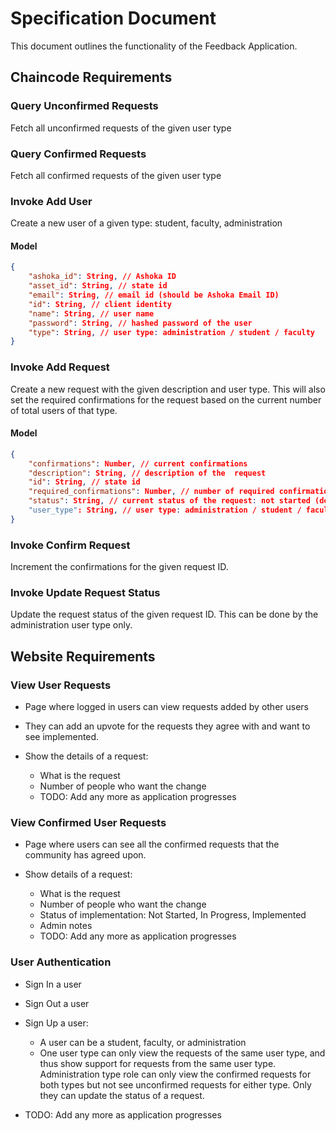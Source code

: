 # Specification Document

This document outlines the functionality of the Feedback Application.

## Chaincode Requirements

### Query Unconfirmed Requests

Fetch all unconfirmed requests of the given user type

### Query Confirmed Requests

Fetch all confirmed requests of the given user type

### Invoke Add User

Create a new user of a given type: student, faculty, administration

#### Model

```json
{
    "ashoka_id": String, // Ashoka ID
    "asset_id": String, // state id
    "email": String, // email id (should be Ashoka Email ID)
    "id": String, // client identity
    "name": String, // user name
    "password": String, // hashed password of the user
    "type": String, // user type: administration / student / faculty
}
```

### Invoke Add Request

Create a new request with the given description and user type. This will also set the required
confirmations for the request based on the current number of total users of that type.

#### Model

```json
{
    "confirmations": Number, // current confirmations
    "description": String, // description of the  request
    "id": String, // state id
    "required_confirmations": Number, // number of required confirmations
    "status": String, // current status of the request: not started (default) / in progress / implemented
    "user_type": String, // user type: administration / student / faculty
}
```

### Invoke Confirm Request

Increment the confirmations for the given request ID.

### Invoke Update Request Status

Update the request status of the given request ID. This can be done by the administration user type only.

## Website Requirements

### View User Requests

- Page where logged in users can view requests added by other users

- They can add an upvote for the requests they agree with and want to see implemented.

- Show the details of a request:

  - What is the request
  - Number of people who want the change
  - TODO: Add any more as application progresses

### View Confirmed User Requests

- Page where users can see all the confirmed requests that the community has agreed upon.

- Show details of a request:

  - What is the request
  - Number of people who want the change
  - Status of implementation: Not Started, In Progress, Implemented
  - Admin notes
  - TODO: Add any more as application progresses

### User Authentication

- Sign In a user

- Sign Out a user

- Sign Up a user:

  - A user can be a student, faculty, or administration
  - One user type can only view the requests of the same user type, and thus show support for
  requests from the same user type. Administration type role can only view the confirmed requests for
  both types but not see unconfirmed requests for either type. Only they can update the status of a request.

- TODO: Add any more as application progresses
